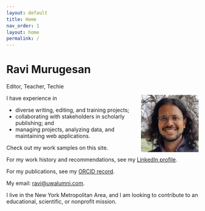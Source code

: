 ```yaml
---
layout: default
title: Home
nav_order: 1
layout: home
permalink: /
---
```


# Ravi Murugesan
Editor, Teacher, Techie

<div>
  
<img style="float: right; max-width: 30%; margin-left:15px;" src="ravi.jpg">

<p>I have experience in</p>

<ul>
  <li>diverse writing, editing, and training projects;</li>
<li>collaborating with stakeholders in scholarly publishing; and</li>
<li>managing projects, analyzing data, and maintaining web applications.</li>
</ul>

</div>

Check out my work samples on this site.

For my work history and recommendations, see my [LinkedIn profile](https://www.linkedin.com/in/ravimurugesan/).

For my publications, see my [ORCID record](https://orcid.org/0000-0002-1898-0559).

My email: <ravi@uwalumni.com>.

I live in the New York Metropolitan Area, and I am looking to contribute to an educational, scientific, or nonprofit mission.
